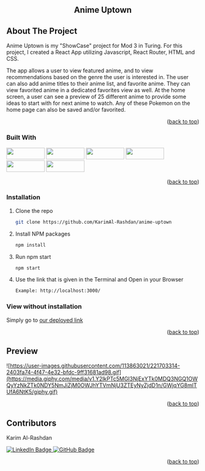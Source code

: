 <h2 align="center">Anime Uptown</h2>

<!-- ABOUT THE PROJECT -->
## About The Project

Anime Uptown is my "ShowCase" project for Mod 3 in Turing. For this project, I created a React App utilizing Javascript, React Router, HTML and CSS.

The app allows a user to view featured anime, and to view recommendations based on the genre the user is interested in. The user can also add anime titles to their anime list, and favorite anime. They can view favorited anime in a dedicated favorites view as well. At the home screen, a user can see a preview of 25 different anime to provide some ideas to start with for next anime to watch. Any of these Pokemon on the home page can also be saved and/or favorited. 




<p align="right">(<a href="#readme-top">back to top</a>)</p>



### Built With

<div>
  <img src="https://img.shields.io/badge/-react-333333?logo=react&style=for-the-badge" width="100" height="30"/>
  <img src="https://img.shields.io/badge/-react%20router-f44250?logo=react%20router&logoColor=white&style=for-the-badge" width="100" height="30"/>
  <img src="https://img.shields.io/badge/-cypress-007780?logo=cypress&logoColor=white&style=for-the-badge" width="100" height="30"/>
  <img src="https://img.shields.io/badge/-CSS3-315780?logo=css3&style=for-the-badge" width="100" height="30"/>
  <img src="https://img.shields.io/badge/-npm-c12127?logo=npm&logoColor=white&style=for-the-badge" width="100"  height="30"/>
  <img src="https://img.shields.io/badge/JavaScript-323330?style=for-the-badge&logo=javascript&logoColor=F7DF1E" width="100" height="30" />
  
</div>

<p align="right">(<a href="#readme-top">back to top</a>)</p>

### Installation

1. Clone the repo
   ```sh
   git clone https://github.com/KarimAl-Rashdan/anime-uptown
   ```
2. Install NPM packages
   ```sh
   npm install
   ```
3. Run npm start
   ```sh
   npm start
   ```
4. Use the link that is given in the Terminal and Open in your Browser
   ```sh
   Example: http://localhost:3000/

### View without installation
  
  Simply go to [our deployed link](https://anime-uptown.vercel.app/)

<p align="right">(<a href="#readme-top">back to top</a>)</p>

## Preview

![https://user-images.githubusercontent.com/113863021/221703314-2403fa74-4f47-4e32-bfdc-9ff31681ad98.gif](https://media.giphy.com/media/v1.Y2lkPTc5MGI3NjExYTk0MDQ3NGQ1OWQyYzNkZTk0NDY5NmJiZjM0OWJhYTVmNjU3ZTEyNyZjdD1n/GWjqYG8mlTUfA6NtK5/giphy.gif)

<p align="right">(<a href="#readme-top">back to top</a>)</p>


## Contributors
 
 Karim Al-Rashdan

<p>
<a href="https://www.linkedin.com/in/karimal-rashdan/" rel="nofollow"> 
    <img src="https://camo.githubusercontent.com/e0278098417dddf9727cfee70a5eb84af38a20705b3bded56cf91cb5feb29d7d/68747470733a2f2f696d672e736869656c64732e696f2f62616467652f4c696e6b6564496e2d626c75653f7374796c653d666f722d7468652d6261646765266c6f676f3d6c696e6b6564696e266c6f676f436f6c6f723d7768697465" alt="LinkedIn Badge" data-canonical-src="https://img.shields.io/badge/LinkedIn-blue?style=for-the-badge&amp;logo=linkedin&amp;logoColor=white" style="max-width: 100%;">
  </a>
 
 <a href="https://github.com/KarimAl-Rashdan">
    <img src="https://camo.githubusercontent.com/053afc74b933b7e1f909c8e121a327df0657ffa1be49b9397ea940545ebb5318/68747470733a2f2f696d672e736869656c64732e696f2f62616467652f2d6769746875622d626c61636b3f7374796c653d666f722d7468652d6261646765266c6f676f3d676974687562266c6f676f436f6c6f723d7768697465" alt="GitHub Badge" data-canonical-src="https://img.shields.io/badge/-github-black?style=for-the-badge&amp;logo=github&amp;logoColor=white" style="max-width: 100%;">
  </a>
  </p>

<p align="right">(<a href="#readme-top">back to top</a>)</p>



 
